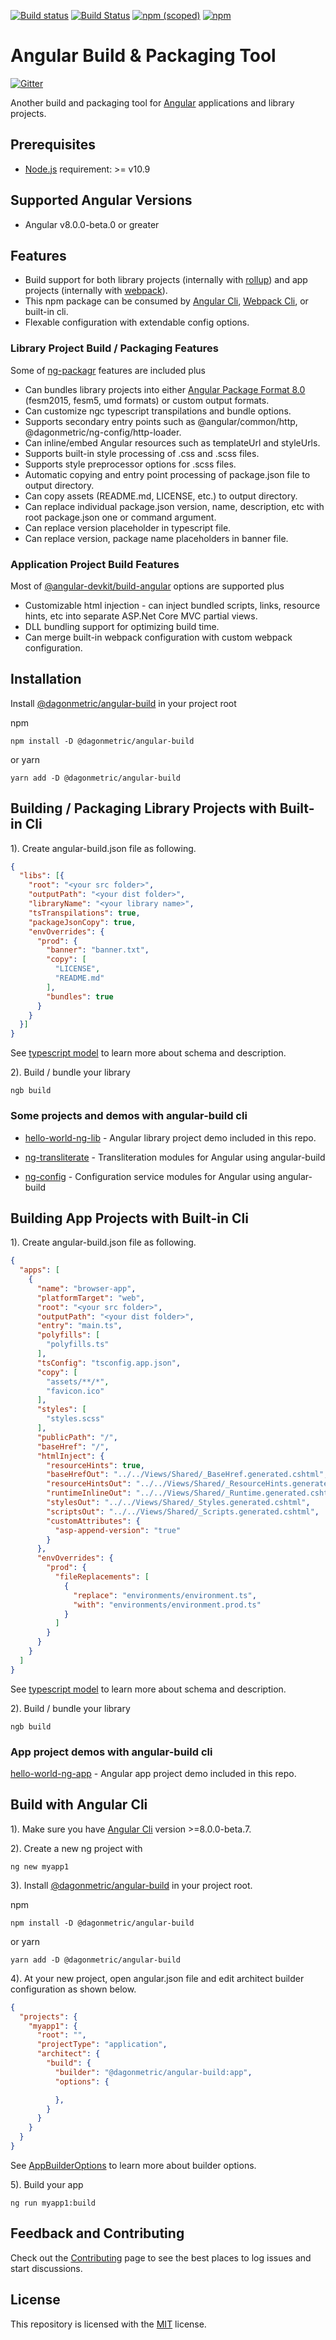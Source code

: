 [![Build status](https://ci.appveyor.com/api/projects/status/195c2h2orc2q2rur?svg=true)](https://ci.appveyor.com/project/admindagonmetriccom/angular-build)
[![Build Status](https://dev.azure.com/DagonMetric/angular-build/_apis/build/status/DagonMetric.angular-build?branchName=master)](https://dev.azure.com/DagonMetric/angular-build/_build/latest?definitionId=3&branchName=master)
[![npm (scoped)](https://img.shields.io/npm/v/@dagonmetric/angular-build.svg)](https://www.npmjs.com/package/@dagonmetric/angular-build)
[![npm](https://img.shields.io/npm/dm/@dagonmetric/angular-build.svg)](https://www.npmjs.com/package/@dagonmetric/angular-build)

# Angular Build & Packaging Tool

[![Gitter](https://badges.gitter.im/DagonMetric/angular-build.svg)](https://gitter.im/DagonMetric/angular-build?utm_source=badge&utm_medium=badge&utm_campaign=pr-badge)

Another build and packaging tool for [Angular](https://angular.io/) applications and library projects.

## Prerequisites

* [Node.js](https://nodejs.org/en/download/) requirement:  >= v10.9

## Supported Angular Versions

* Angular v8.0.0-beta.0 or greater

## Features

* Build support for both library projects (internally with [rollup](https://rollupjs.org)) and app projects (internally with [webpack](https://webpack.js.org)).
* This npm package can be consumed by [Angular Cli](https://cli.angular.io), [Webpack Cli](https://www.npmjs.com/package/webpack-cli), or built-in cli.
* Flexable configuration with extendable config options.

### Library Project Build / Packaging Features

Some of [ng-packagr](https://github.com/ng-packagr/ng-packagr) features are included plus

* Can bundles library projects into either [Angular Package Format 8.0](https://docs.google.com/document/d/1CZC2rcpxffTDfRDs6p1cfbmKNLA6x5O-NtkJglDaBVs/preview) (fesm2015, fesm5, umd formats) or custom output formats.
* Can customize ngc typescript transpilations and bundle options.
* Supports secondary entry points such as @angular/common/http, @dagonmetric/ng-config/http-loader.
* Can inline/embed Angular resources such as templateUrl and styleUrls.
* Supports built-in style processing of .css and .scss files.
* Supports style preprocessor options for .scss files.
* Automatic copying and entry point processing of package.json file to output directory.
* Can copy assets (README.md, LICENSE, etc.) to output directory.
* Can replace individual package.json version, name, description, etc with root package.json one or command argument.
* Can replace version placeholder in typescript file.
* Can replace version, package name placeholders in banner file.

### Application Project Build Features

Most of [@angular-devkit/build-angular](https://www.npmjs.com/package/@angular-devkit/build-angular) options are supported plus

* Customizable html injection - can inject bundled scripts, links, resource hints, etc into separate ASP.Net Core MVC partial views.
* DLL bundling support for optimizing build time.
* Can merge built-in webpack configuration with custom webpack configuration.

## Installation

Install [@dagonmetric/angular-build](https://www.npmjs.com/package/@dagonmetric/angular-build) in your project root

npm

```shell
npm install -D @dagonmetric/angular-build
```

or yarn

```shell
yarn add -D @dagonmetric/angular-build
```

## Building / Packaging Library Projects with Built-in Cli

1). Create angular-build.json file as following.

```json
{
  "libs": [{
    "root": "<your src folder>",
    "outputPath": "<your dist folder>",
    "libraryName": "<your library name>",
    "tsTranspilations": true,
    "packageJsonCopy": true,
    "envOverrides": {
      "prod": {
        "banner": "banner.txt",
        "copy": [
          "LICENSE",
          "README.md"
        ],
        "bundles": true
      }
    }
  }]
}
```

See [typescript model](https://github.com/DagonMetric/angular-build/blob/master/src/models/lib-project-config.ts) to learn more about schema and description.

2). Build / bundle your library

```shell
ngb build
```

### Some projects and demos with angular-build cli

* [hello-world-ng-lib](https://github.com/DagonMetric/angular-build/tree/master/samples/hello-world-ng-lib) - Angular library project demo included in this repo.

* [ng-transliterate](https://github.com/DagonMetric/ng-transliterate) - Transliteration modules for Angular using angular-build

* [ng-config](https://github.com/DagonMetric/ng-config) - Configuration service modules for Angular using angular-build

## Building App Projects with Built-in Cli

1). Create angular-build.json file as following.

```json
{  
  "apps": [
    {
      "name": "browser-app",
      "platformTarget": "web",
      "root": "<your src folder>",
      "outputPath": "<your dist folder>",
      "entry": "main.ts",
      "polyfills": [
        "polyfills.ts"
      ],
      "tsConfig": "tsconfig.app.json",
      "copy": [
        "assets/**/*",
        "favicon.ico"
      ],
      "styles": [
        "styles.scss"
      ],
      "publicPath": "/",
      "baseHref": "/",
      "htmlInject": {
        "resourceHints": true,
        "baseHrefOut": "../../Views/Shared/_BaseHref.generated.cshtml",
        "resourceHintsOut": "../../Views/Shared/_ResourceHints.generated.cshtml",
        "runtimeInlineOut": "../../Views/Shared/_Runtime.generated.cshtml",
        "stylesOut": "../../Views/Shared/_Styles.generated.cshtml",
        "scriptsOut": "../../Views/Shared/_Scripts.generated.cshtml",
        "customAttributes": {
          "asp-append-version": "true"
        }
      },
      "envOverrides": {
        "prod": {
          "fileReplacements": [
            {
              "replace": "environments/environment.ts",
              "with": "environments/environment.prod.ts"
            }
          ]
        }
      }
    }
  ]
}
```

See [typescript model](https://github.com/DagonMetric/angular-build/blob/master/src/models/app-project-config.ts) to learn more about schema and description.

2). Build / bundle your library

```shell
ngb build
```

### App project demos with angular-build cli

[hello-world-ng-app](https://github.com/DagonMetric/angular-build/tree/master/samples/hello-world-ng-app) - Angular app project demo included in this repo.

## Build with Angular Cli

1). Make sure you have [Angular Cli](https://www.npmjs.com/package/@angular/cli) version >=8.0.0-beta.7.

2). Create a new ng project with

```shell
ng new myapp1
```

3). Install [@dagonmetric/angular-build](https://www.npmjs.com/package/@dagonmetric/angular-build) in your project root.

npm

```shell
npm install -D @dagonmetric/angular-build
```

or yarn

```shell
yarn add -D @dagonmetric/angular-build
```

4). At your new project, open angular.json file and edit architect builder configuration as shown below.

```json
{
  "projects": {
    "myapp1": {
      "root": "",
      "projectType": "application",
      "architect": {
        "build": {
          "builder": "@dagonmetric/angular-build:app",
          "options": {

          },
        }
      }
    }
  }
}
```

See [AppBuilderOptions](https://github.com/DagonMetric/angular-build/blob/master/src/architect/models/app-builder-options.ts) to learn more about builder options.

5). Build your app

```shell
ng run myapp1:build
```

## Feedback and Contributing

Check out the [Contributing](https://github.com/DagonMetric/angular-build/blob/master/CONTRIBUTING.md) page to see the best places to log issues and start discussions.

## License

This repository is licensed with the [MIT](https://github.com/DagonMetric/angular-build/blob/master/LICENSE) license.